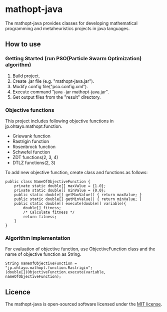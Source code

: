 # mathopt-java
The mathopt-java provides classes for developing mathematical programming and metaheuristics projects in java languages.

## How to use

### Getting Started (run PSO(Particle Swarm Optimization) algorithm)
1. Build project.
2. Create .jar file (e.g. "mathopt-java.jar").
3. Modify config file("pso.config.xml").
4. Execute command "java -jar mathopt-java.jar".
5. Get output files from the "result" directory.

### Objective functions
This project includes following objective functions in jp.ohtayo.mathopt.function.
* Griewank function
* Rastrigin function
* Rosenbrock function
* Schwefel function
* ZDT functions(2, 3, 4)
* DTLZ functions(2, 3)

To add new objective function, create class and functions as follows:

    public class NameOfObjectiveFunction {
        private static double[] maxValue = {1.0};
        private static double[] minValue = {0.0};
        public static double[] getMaxValue() { return maxValue; }
        public static double[] getMinValue() { return minValue; }
        public static double[] execute(double[] variable){
            double[] fitness;
            /* Calculate fitness */
            return fitness;
        }
    }

### Algorithm implementation
For evaluation of objective function, use ObjectiveFunction class and the name of objective function as String.

    String nameOfObjectiveFunction = "jp.ohtayo.mathopt.function.Rastrigin";
    (double[])ObjectiveFunction.execute(variable, nameOfObjectiveFunction);

## Licence
The mathopt-java is open-sourced software licensed under the [MIT license](https://github.com/ohtayo/mathopt-java/blob/master/LICENSE).
